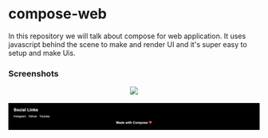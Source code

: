 # compose-web

In this repository we will talk about compose for web application. It uses javascript behind the scene to make and render UI and it's super easy to setup and make Uis.

### Screenshots

<p align="center">
<img src="src/jsMain/resources/screenshots/one.png">
</p>

<p align="center">
<img src="src/jsMain/resources/screenshots/two.png">
</p>


